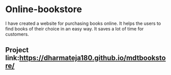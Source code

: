 # Online-bookstore

I have created a website for purchasing books online. It helps the users to find books of their choice in an easy way. It saves a lot of time for customers.

## Project link:https://dharmateja180.github.io/mdtbookstore/
